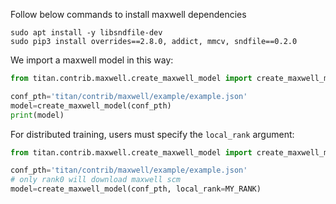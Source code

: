 Follow below commands to install maxwell dependencies
```properties
sudo apt install -y libsndfile-dev
sudo pip3 install overrides==2.8.0, addict, mmcv, sndfile==0.2.0
``` 

We import a maxwell model in this way:
```python
from titan.contrib.maxwell.create_maxwell_model import create_maxwell_model

conf_pth='titan/contrib/maxwell/example/example.json'
model=create_maxwell_model(conf_pth)
print(model)
``` 

For distributed training, users must specify the `local_rank` argument:
```python
from titan.contrib.maxwell.create_maxwell_model import create_maxwell_model

conf_pth='titan/contrib/maxwell/example/example.json'
# only rank0 will download maxwell scm
model=create_maxwell_model(conf_pth, local_rank=MY_RANK)
``` 